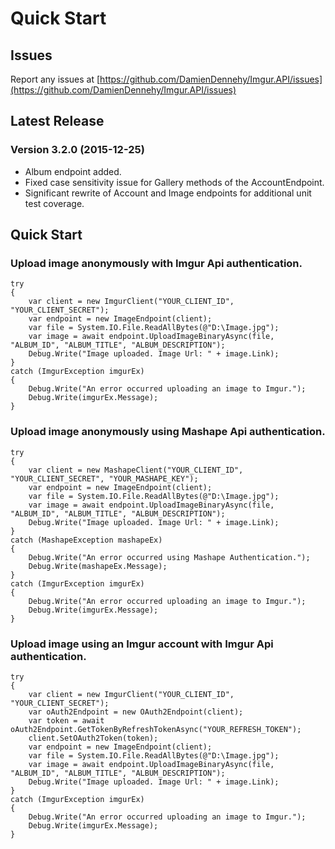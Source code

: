 # Quick Start

## Issues
Report any issues at [https://github.com/DamienDennehy/Imgur.API/issues](https://github.com/DamienDennehy/Imgur.API/issues)

## Latest Release
### Version 3.2.0 (2015-12-25)
* Album endpoint added.
* Fixed case sensitivity issue for Gallery methods of the AccountEndpoint.
* Significant rewrite of Account and Image endpoints for additional unit test coverage.

## Quick Start
### Upload image anonymously with Imgur Api authentication.

    try
    {
        var client = new ImgurClient("YOUR_CLIENT_ID", "YOUR_CLIENT_SECRET");
        var endpoint = new ImageEndpoint(client);
        var file = System.IO.File.ReadAllBytes(@"D:\Image.jpg");
        var image = await endpoint.UploadImageBinaryAsync(file, "ALBUM_ID", "ALBUM_TITLE", "ALBUM_DESCRIPTION");
		Debug.Write("Image uploaded. Image Url: " + image.Link);
    }
    catch (ImgurException imgurEx)
    {
        Debug.Write("An error occurred uploading an image to Imgur.");
        Debug.Write(imgurEx.Message);
    }

### Upload image anonymously using Mashape Api authentication.

    try
    {
        var client = new MashapeClient("YOUR_CLIENT_ID", "YOUR_CLIENT_SECRET", "YOUR_MASHAPE_KEY");
        var endpoint = new ImageEndpoint(client);
        var file = System.IO.File.ReadAllBytes(@"D:\Image.jpg");
        var image = await endpoint.UploadImageBinaryAsync(file, "ALBUM_ID", "ALBUM_TITLE", "ALBUM_DESCRIPTION");
		Debug.Write("Image uploaded. Image Url: " + image.Link);
    }
    catch (MashapeException mashapeEx)
    {
        Debug.Write("An error occurred using Mashape Authentication.");
        Debug.Write(mashapeEx.Message);
    }
    catch (ImgurException imgurEx)
    {
        Debug.Write("An error occurred uploading an image to Imgur.");
        Debug.Write(imgurEx.Message);
    }
	
### Upload image using an Imgur account with Imgur Api authentication.

    try
    {
        var client = new ImgurClient("YOUR_CLIENT_ID", "YOUR_CLIENT_SECRET");
        var oAuth2Endpoint = new OAuth2Endpoint(client);
        var token = await oAuth2Endpoint.GetTokenByRefreshTokenAsync("YOUR_REFRESH_TOKEN");
        client.SetOAuth2Token(token);
        var endpoint = new ImageEndpoint(client);
        var file = System.IO.File.ReadAllBytes(@"D:\Image.jpg");
        var image = await endpoint.UploadImageBinaryAsync(file, "ALBUM_ID", "ALBUM_TITLE", "ALBUM_DESCRIPTION");
		Debug.Write("Image uploaded. Image Url: " + image.Link);
    }
    catch (ImgurException imgurEx)
    {
        Debug.Write("An error occurred uploading an image to Imgur.");
        Debug.Write(imgurEx.Message);
    }